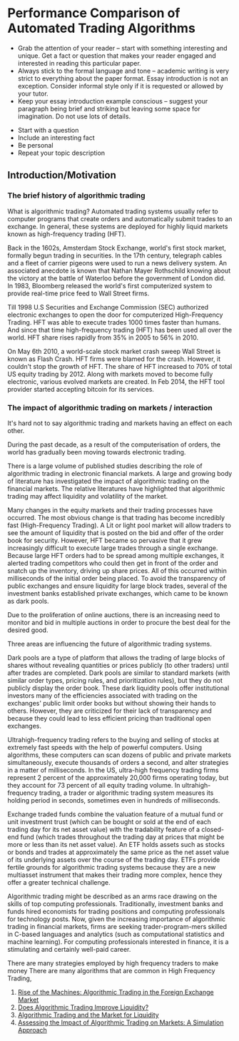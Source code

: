 
# Performance Comparison of Automated Trading Algorithms

- Grab the attention of your reader – start with something interesting and unique. Get a fact or question that makes your reader engaged and interested in reading this particular paper.
- Always stick to the formal language and tone – academic writing is very strict to everything about the paper format. Essay introduction is not an exception. Consider informal style only if it is requested or allowed by your tutor.
- Keep your essay introduction example conscious – suggest your paragraph being brief and striking but leaving some space for imagination. Do not use lots of details.

* Start with a question
* Include an interesting fact
* Be personal
* Repeat your topic description

## Introduction/Motivation

### The brief history of algorithmic trading

What is algorithmic trading? Automated trading systems usually refer to computer programs that create orders and automatically submit trades to an exchange. In general, these systems are deployed for highly liquid markets known as high-frequency trading (HFT).

Back in the 1602s, Amsterdam Stock Exchange, world's first stock market, formally begun trading in securities. In the 17th century, telegraph cables and a fleet of carrier pigeons were used to run a news delivery system. An associated anecdote is known that Nathan Mayer Rothschild knowing about the victory at the battle of Waterloo before the government of London did. In 1983, Bloomberg released the world's first computerized system to provide real-time price feed to Wall Street firms.

Till 1998 U.S Securities and Exchange Commission (SEC) authorized electronic exchanges to open the door for computerized High-Frequency Trading. HFT was able to execute trades 1000 times faster than humans. And since that time high-frequency trading (HFT) has been used all over the world. HFT share rises rapidly from 35% in 2005 to 56% in 2010.

On May 6th 2010, a world-scale stock market crash sweep Wall Street is known as Flash Crash. HFT firms were blamed for the crash. However, it couldn't stop the growth of HFT. The share of HFT increased to 70% of total US equity trading by 2012. Along with markets moved to become fully electronic, various evolved markets are created. In Feb 2014, the HFT tool provider started accepting bitcoin for its services.

### The impact of algorithmic trading on markets / interaction

It's hard not to say algorithmic trading and markets having an effect on each other.

During the past decade, as a result of the computerisation of orders, the world has gradually been moving towards electronic trading.

There is a large volume of published studies describing the role of algorithmic trading in electronic financial markets. A large and growing body of literature has investigated the impact of algorithmic trading on the financial markets. The relative literatures have highlighted that algorithmic trading may affect liquidity and volatility of the market.

Many changes in the equity markets and their trading processes have occurred. The most obvious change is that trading has become incredibly fast (High-Frequency Trading). A Lit or light pool market will allow traders to see the amount of liquidity that is posted on the bid and offer of the order book for security. However, HFT became so pervasive that it grew increasingly difficult to execute large trades through a single exchange. Because large HFT orders had to be spread among multiple exchanges, it alerted trading competitors who could then get in front of the order and snatch up the inventory, driving up share prices. All of this occurred within milliseconds of the initial order being placed. To avoid the transparency of public exchanges and ensure liquidity for large block trades, several of the investment banks established private exchanges, which came to be known as dark pools.


Due to the proliferation of online auctions, there is an increasing need to monitor and bid in multiple auctions in order to procure the best deal for the desired good.

Three areas are influencing the future of algorithmic trading systems.

Dark pools are a type of platform that allows the trading of large blocks of shares without revealing quantities or prices publicly (to other traders) until after trades are completed. Dark pools are similar to standard markets (with similar order types, pricing rules, and prioritization rules), but they do not publicly display the order book. These dark liquidity pools offer institutional investors many of the efficiencies associated with trading on the exchanges' public limit order books but without showing their hands to others. However, they are criticized for their lack of transparency and because they could lead to less efficient pricing than traditional open exchanges.

Ultrahigh-frequency trading refers to the buying and selling of stocks at extremely fast speeds with the help of powerful computers. Using algorithms, these computers can scan dozens of public and private markets simultaneously, execute thousands of orders a second, and alter strategies in a matter of milliseconds. In the US, ultra-high frequency trading firms represent 2 percent of the approximately 20,000 firms operating today, but they account for 73 percent of all equity trading volume. In ultrahigh-frequency trading, a trader or algorithmic trading system measures its holding period in seconds, sometimes even in hundreds of milliseconds.

Exchange traded funds combine the valuation feature of a mutual fund or unit investment trust (which can be bought or sold at the end of each trading day for its net asset value) with the tradability feature of a closed-end fund (which trades throughout the trading day at prices that might be more or less than its net asset value). An ETF holds assets such as stocks or bonds and trades at approximately the same price as the net asset value of its underlying assets over the course of the trading day. ETFs provide fertile grounds for algorithmic trading systems because they are a new multiasset instrument that makes their trading more complex, hence they offer a greater technical challenge.

Algorithmic trading might be described as an arms race drawing on the skills of top computing professionals. Traditionally, investment banks and funds hired economists for trading positions and computing professionals for technology posts. Now, given the increasing importance of algorithmic trading in financial markets, firms are seeking trader-program-mers skilled in C-based languages and analytics (such as computational statistics and machine learning). For computing professionals interested in finance, it is a stimulating and certainly well-paid career.

There are many strategies employed by high frequency traders to make money
There are many algorithms that are common in High Frequency Trading,


1. [Rise of the Machines: Algorithmic Trading in the Foreign Exchange Market](https://onlinelibrary-wiley-com.bris.idm.oclc.org/doi/full/10.1111/jofi.12186)
2. [Does Algorithmic Trading Improve Liquidity?](https://onlinelibrary-wiley-com.bris.idm.oclc.org/doi/full/10.1111/j.1540-6261.2010.01624.x)
3. [Algorithmic Trading and the Market for Liquidity](https://www-cambridge-org.bris.idm.oclc.org/core/services/aop-cambridge-core/content/view/C1A34D3767436529EA4F23DB1780273C/S0022109013000471a.pdf/algorithmic_trading_and_the_market_for_liquidity.pdf)
4. [Assessing the Impact of Algorithmic Trading on Markets: A Simulation Approach](https://pdfs.semanticscholar.org/820f/a261b451f5b57decf4f8ccf526247fcbc2ff.pdf)